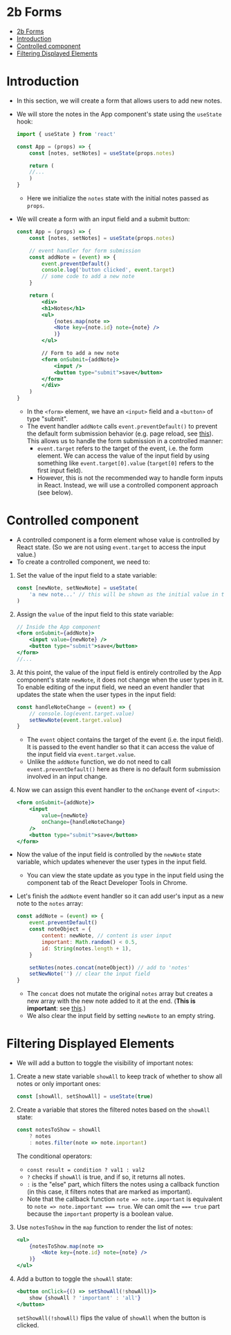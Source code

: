# 2b Forms 

- [2b Forms](#2b-forms)
- [Introduction](#introduction)
- [Controlled component](#controlled-component)
- [Filtering Displayed Elements](#filtering-displayed-elements)

# Introduction

- In this section, we will create a form that allows users to add new notes.
- We will store the notes in the App component's state using the `useState` hook:

    ```jsx
    import { useState } from 'react'

    const App = (props) => {
        const [notes, setNotes] = useState(props.notes)

        return (
        //...
        )
    }
    ``` 

    - Here we initialize the `notes` state with the initial notes passed as `props`.
- We will create a form with an input field and a submit button:
    ```jsx
    const App = (props) => {
        const [notes, setNotes] = useState(props.notes)

        // event handler for form submission
        const addNote = (event) => {
            event.preventDefault()
            console.log('button clicked', event.target)
            // some code to add a new note
        }

        return (
            <div>
            <h1>Notes</h1>
            <ul>
                {notes.map(note => 
                <Note key={note.id} note={note} />
                )}
            </ul>

            // Form to add a new note
            <form onSubmit={addNote}>
                <input />
                <button type="submit">save</button>
            </form>   
            </div>
        )
    }
    ```
    - In the `<form>` element, we have an `<input>` field and a `<button>` of type "submit".
    - The event handler `addNote` calls `event.preventDefault()` to prevent the default form submission behavior (e.g. page reload, see [this](https://developer.mozilla.org/en-US/docs/Web/API/HTMLFormElement/submit_event)). This allows us to handle the form submission in a controlled manner:
        - `event.target` refers to the target of the event, i.e. the form element. We can access the value of the input field by using something like `event.target[0].value` (`target[0]` refers to the first input field).
        - However, this is not the recommended way to handle form inputs in React. Instead, we will use a controlled component approach (see below).

# Controlled component

- A controlled component is a form element whose value is controlled by React state. (So we are not using `event.target` to access the input value.)
- To create a controlled component, we need to:
1. Set the value of the input field to a state variable:
 
    ```jsx
    const [newNote, setNewNote] = useState(
        'a new note...' // this will be shown as the initial value in the input field
    ) 
    ```

2. Assign the `value` of the input field to this state variable:

    ```jsx
    // Inside the App component
    <form onSubmit={addNote}>
        <input value={newNote} />
        <button type="submit">save</button>
    </form>
    //...
    ```

3. At this point, the value of the input field is entirely controlled by the App component's state `newNote`, it does not change when the user types in it. To enable editing of the input field, we need an event handler that updates the state when the user types in the input field:

    ```jsx
    const handleNoteChange = (event) => {
        // console.log(event.target.value)
        setNewNote(event.target.value)
    }
    ```

    - The `event` object contains the target of the event (i.e. the input field). It is passed to the event handler so that it can access the value of the input field via `event.target.value`.
    - Unlike the `addNote` function, we do not need to call `event.preventDefault()` here as there is no default form submission involved in an input change. 

4. Now we can assign this event handler to the `onChange` event of `<input>`:

    ```jsx
    <form onSubmit={addNote}>
        <input
            value={newNote}
            onChange={handleNoteChange}
        />
        <button type="submit">save</button>
    </form>
    ```

- Now the value of the input field is controlled by the `newNote` state variable, which updates whenever the user types in the input field.
    - You can view the state update as you type in the input field using the component tab of the React Developer Tools in Chrome.
- Let's finish the `addNote` event handler so it can add user's input as a new note to the `notes` array:
    ```jsx
    const addNote = (event) => {
        event.preventDefault()
        const noteObject = {
            content: newNote, // content is user input
            important: Math.random() < 0.5,
            id: String(notes.length + 1),
        }

        setNotes(notes.concat(noteObject)) // add to 'notes'
        setNewNote('') // clear the input field
    }
    ```

    - The `concat` does not mutate the original `notes` array but creates a new array with the new note added to it at the end. (**This is important**: see [this](https://react.dev/learn/updating-objects-in-state#why-is-mutating-state-not-recommended-in-react).)
    - We also clear the input field by setting `newNote` to an empty string.

# Filtering Displayed Elements

- We will add a button to toggle the visibility of important notes:

1. Create a new state variable `showAll` to keep track of whether to show all notes or only important ones:

    ```jsx
    const [showAll, setShowAll] = useState(true)
    ```

2. Create a variable that stores the filtered notes based on the `showAll` state:

    ```jsx
    const notesToShow = showAll 
        ? notes
        : notes.filter(note => note.important)
    ```

    The conditional operators:
      - `const result = condition ? val1 : val2` 
      - `?` checks if `showAll` is true, and if so, it returns all notes. 
      - `:` is the "else" part, which filters the notes using a callback function (in this case, it filters notes that are marked as important).
      - Note that the callback function `note => note.important` is equivalent to `note => note.important === true`. We can omit the `=== true` part because the `important` property is a boolean value.

3. Use `notesToShow` in the `map` function to render the list of notes:

    ```jsx
    <ul>
        {notesToShow.map(note => 
            <Note key={note.id} note={note} />
        )}
    </ul>
    ```

4. Add a button to toggle the `showAll` state:

    ```jsx
    <button onClick={() => setShowAll(!showAll)}>
        show {showAll ? 'important' : 'all'}
    </button>
    ```
    
    `setShowAll(!showAll)` flips the value of `showAll` when the button is clicked.


